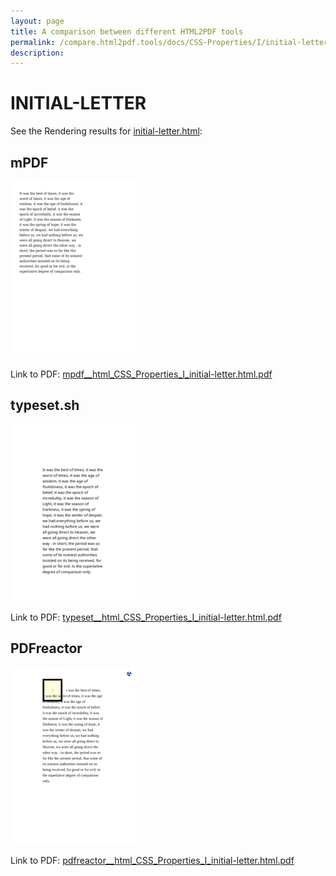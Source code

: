 ```yaml
---
layout: page
title: A comparison between different HTML2PDF tools
permalink: /compare.html2pdf.tools/docs/CSS-Properties/I/initial-letter/
description: 
---
```


# INITIAL-LETTER

See the Rendering results for [initial-letter.html](/html/CSS%20Properties/I/initial-letter.html):

## mPDF
![](mpdf__html_CSS_Properties_I_initial-letter.html.png) 

Link to PDF: [mpdf__html_CSS_Properties_I_initial-letter.html.pdf](mpdf__html_CSS_Properties_I_initial-letter.html.pdf)

## typeset.sh
![](typeset__html_CSS_Properties_I_initial-letter.html.png) 

Link to PDF: [typeset__html_CSS_Properties_I_initial-letter.html.pdf](typeset__html_CSS_Properties_I_initial-letter.html.pdf)

## PDFreactor
![](pdfreactor__html_CSS_Properties_I_initial-letter.html.png) 

Link to PDF: [pdfreactor__html_CSS_Properties_I_initial-letter.html.pdf](pdfreactor__html_CSS_Properties_I_initial-letter.html.pdf)
